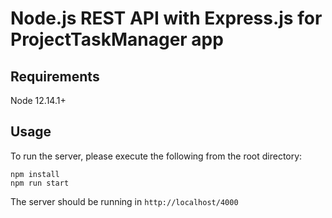 # Node.js REST API with Express.js for ProjectTaskManager app

## Requirements
Node 12.14.1+

## Usage
To run the server, please execute the following from the root directory:

```
npm install
npm run start
```

The server should be running in `http://localhost/4000`